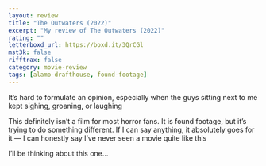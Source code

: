 ```yaml
---
layout: review
title: "The Outwaters (2022)"
excerpt: "My review of The Outwaters (2022)"
rating: ""
letterboxd_url: https://boxd.it/3QrCGl
mst3k: false
rifftrax: false
category: movie-review
tags: [alamo-drafthouse, found-footage]
---
```


It’s hard to formulate an opinion, especially when the guys sitting next to me kept sighing, groaning, or laughing

This definitely isn’t a film for most horror fans. It is found footage, but it’s trying to do something different. If I can say anything, it absolutely goes for it — I can honestly say I’ve never seen a movie quite like this

I’ll be thinking about this one…
